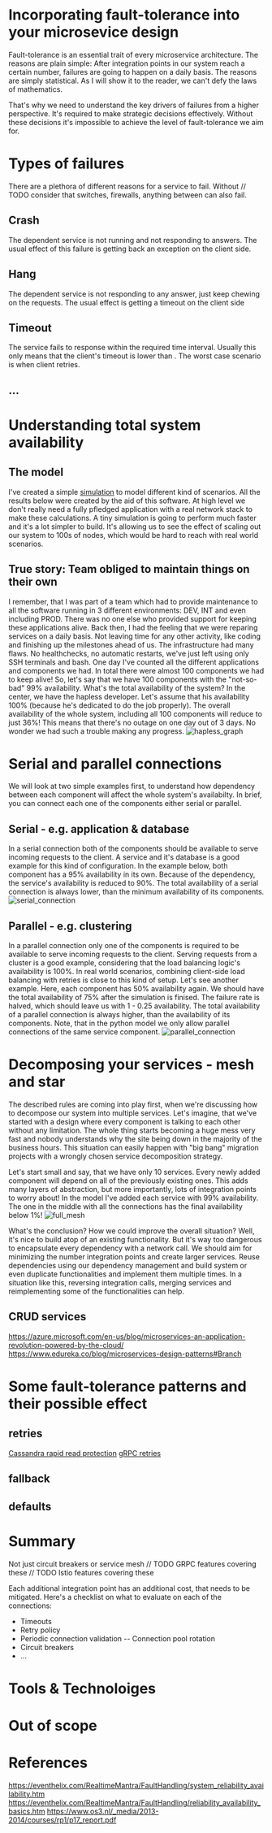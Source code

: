 # Incorporating fault-tolerance into your microsevice design
Fault-tolerance is an essential trait of every microservice architecture. The reasons are plain simple: After integration points in our system reach a certain number, failures are going to happen on a daily basis. The reasons are simply statistical. As I will show it to the reader, we can't defy the laws of mathematics.

That's why we need to understand the key drivers of failures from a higher perspective. It's required to make strategic decisions effectively. Without these decisions it's impossible to achieve the level of fault-tolerance we aim for. 

# Types of failures
There are a plethora of different reasons for a service to fail. Without 
// TODO consider that switches, firewalls, anything between can also fail.

## Crash
The dependent service is not running and not responding to answers. The usual effect of this failure is getting back an exception on the client side.

## Hang
The dependent service is not responding to any answer, just keep chewing on the requests. The usual effect is getting a timeout on the client side

## Timeout
The service fails to response within the required time interval. Usually this only means that the client's timeout is lower than . The worst case scenario is when client retries.

## ...

# Understanding total system availability
## The model
I've created a simple [simulation][gihub-simulator-link] to model different kind of scenarios. All the results below were created by the aid of this software. At high level we don't really need a fully pfledged application with a real network stack to make these calculations. A tiny simulation is going to perform much faster and it's a lot simpler to build. It's allowing us to see the effect of scaling out our system to 100s of nodes, which would be hard to reach with real world scenarios.

## True story: Team obliged to maintain things on their own
I remember, that I was part of a team which had to provide maintenance to all the software running in 3 different environments: DEV, INT and even including PROD. There was no one else who provided support for keeping these applications alive. Back then, I had the feeling that we were reparing services on a daily basis. Not leaving time for any other activity, like coding and finishing up the milestones ahead of us. The infrastructure had many flaws. No healthchecks, no automatic restarts, we've just left using only SSH terminals and bash. One day I've counted all the different applications and components we had. In total there were almost 100 components we had to keep alive! So, let's say that we have 100 components with the "not-so-bad" 99% availability. What's the total availability of the system? In the center, we have the hapless developer. Let's assume that his availability 100% (because he's dedicated to do the job properly). The overall availability of the whole system, including all 100 components will reduce to just 36%! This means that there's no outage on one day out of 3 days. No wonder we had such a trouble making any progress.
![hapless_graph](docs/hapless_developer_graph.png)

# Serial and parallel connections
We will look at two simple examples first, to understand how dependency between each component will affect the whole system's availabilty. In brief, you can connect each one of the components either serial or parallel.

## Serial - e.g. application & database
In a serial connection both of the components should be available to serve incoming requests to the client. A service and it's database is a good example for this kind of configuration. In the example below, both component has a 95% availability in its own. Because of the dependency, the service's availability is reduced to 90%. The total availability of a serial connection is always lower, than the minimum availability of its components.
![serial_connection](docs/serial_connection.png)


## Parallel - e.g. clustering
In a parallel connection only one of the components is required to be available to serve incoming requests to the client. Serving requests from a cluster is a good example, considering that the load balancing logic's availability is 100%. In real world scenarios, combining client-side load balancing with retries is close to this kind of setup. Let's see another example. Here, each component has 50% availability again. We should have the total availability of 75% after the simulation is finised. The failure rate is halved, which should leave us with 1 - 0.25 availability. The total availability of a parallel connection is always higher, than the availability of its components. Note, that in the python model we only allow parallel connections of the same service component.
![parallel_connection](docs/parallel_connection.png)


# Decomposing your services - mesh and star
The described rules are coming into play first, when we're discussing how to decompose our system into multiple services. Let's imagine, that we've started with a design where every component is talking to each other without any limitation. The whole thing starts becoming a huge mess very fast and nobody understands why the site being down in the majority of the business hours. This situation can easily happen with "big bang" migration projects with a wrongly chosen service decomposition strategy. 

Let's start small and say, that we have only 10 services. Every newly added component will depend on all of the previously existing ones. This adds many layers of abstraction, but more importantly, lots of integration points to worry about! In the model I've added each service with 99% availability. The one in the middle with all the connections has the final availability below 1%!
![full_mesh](docs/full_mesh.png)

What's the conclusion? How we could improve the overall situation? Well, it's nice to build atop of an existing functionality. But it's way too dangerous to encapsulate every dependency with a network call. We should aim for minimizing the number integration points and create larger services. Reuse dependencies using our dependency management and build system or even duplicate functionalities and implement them multiple times.
In a situation like this, reversing integration calls, merging services and reimplementing some of the functionalities can help.




## CRUD services
https://azure.microsoft.com/en-us/blog/microservices-an-application-revolution-powered-by-the-cloud/
https://www.edureka.co/blog/microservices-design-patterns#Branch

# Some fault-tolerance patterns and their possible effect
## retries
[Cassandra rapid read protection][cassandra-read-protection]
[gRPC retries][grpc-retries]
## fallback
## defaults

# Summary
Not just circuit breakers or service mesh
// TODO GRPC features covering these
// TODO Istio features covering these

Each additional integration point has an additional cost, that needs to be mitigated. Here's a checklist on what to evaluate on each of the connections:

- Timeouts
- Retry policy
- Periodic connection validation
-- Connection pool rotation
- Circuit breakers
- ...

# Tools & Technoloiges

# Out of scope
[Traefik]: https://docs.traefik.io/v2.0/middlewares/ratelimit/
[CNCF proxies]: https://landscape.cncf.io/category=service-proxy&format=card-mode&grouping=category&license=open-source


# References
https://eventhelix.com/RealtimeMantra/FaultHandling/system_reliability_availability.htm
https://eventhelix.com/RealtimeMantra/FaultHandling/reliability_availability_basics.htm
https://www.os3.nl/_media/2013-2014/courses/rp1/p17_report.pdf

[cassandra-read-protection]: https://docs.datastax.com/en/archived/cassandra/3.0/cassandra/dml/dmlClientRequestsRead.html
[grpc-retries]: https://github.com/grpc/proposal/blob/master/A6-client-retries.md
[gihub-simulator-link]: https://github.com/gitaroktato/microservices-availability-simulator